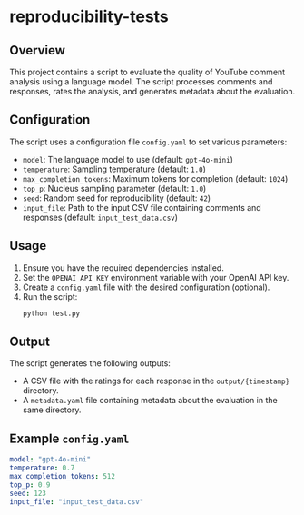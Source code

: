 # reproducibility-tests

## Overview
This project contains a script to evaluate the quality of YouTube comment analysis using a language model. The script processes comments and responses, rates the analysis, and generates metadata about the evaluation.

## Configuration
The script uses a configuration file `config.yaml` to set various parameters:
- `model`: The language model to use (default: `gpt-4o-mini`)
- `temperature`: Sampling temperature (default: `1.0`)
- `max_completion_tokens`: Maximum tokens for completion (default: `1024`)
- `top_p`: Nucleus sampling parameter (default: `1.0`)
- `seed`: Random seed for reproducibility (default: `42`)
- `input_file`: Path to the input CSV file containing comments and responses (default: `input_test_data.csv`)

## Usage
1. Ensure you have the required dependencies installed.
2. Set the `OPENAI_API_KEY` environment variable with your OpenAI API key.
3. Create a `config.yaml` file with the desired configuration (optional).
4. Run the script:
    ```bash
    python test.py
    ```

## Output
The script generates the following outputs:
- A CSV file with the ratings for each response in the `output/{timestamp}` directory.
- A `metadata.yaml` file containing metadata about the evaluation in the same directory.

## Example `config.yaml`
```yaml
model: "gpt-4o-mini"
temperature: 0.7
max_completion_tokens: 512
top_p: 0.9
seed: 123
input_file: "input_test_data.csv"

